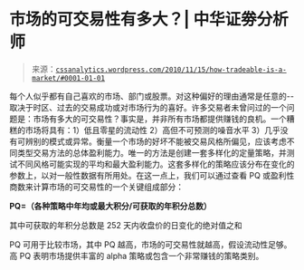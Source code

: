 <!--yml

category: 未分类

日期：2024 年 5 月 12 日 18:15:53

-->

# 市场的可交易性有多大？| 中华证劵分析师

> 来源：[`cssanalytics.wordpress.com/2010/11/15/how-tradeable-is-a-market/#0001-01-01`](https://cssanalytics.wordpress.com/2010/11/15/how-tradeable-is-a-market/#0001-01-01)

每个人似乎都有自己喜欢的市场、部门或股票。对这种偏好的理由通常是任意的--取决于时区、过去的交易成功或对市场行为的喜好。许多交易者未曾问过的一个问题是：市场有多大的可交易性？事实是，并非所有市场都提供赚钱的良机。一个糟糕的市场将具有：1）低且零星的流动性 2）高但不可预测的噪音水平 3）几乎没有可辨别的模式或异常。衡量一个市场的好坏不能被交易风格所偏见，应该考虑不同类型交易方法的总体盈利能力。唯一的方法是创建一套多样化的定量策略，并测试不同风格可能实现的平均和最大盈利能力。这套多样化的策略应该分布在变化的参数上，以对一般性数据有所用处。在这一点上，我们可以通过查看 PQ 或盈利性商数来计算市场的可交易性的一个关键组成部分：

**PQ=（各种策略中年均或最大积分/可获取的年积分总数）**

其中可获取的年积分总数是 252 天内收盘价的日变化的绝对值之和

PQ 可用于比较市场，其中 PQ 越高，市场的可交易性就越高，假设流动性足够。高 PQ 表明市场提供丰富的 alpha 策略或包含一个非常赚钱的策略类别。
